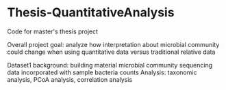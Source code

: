 # Thesis-QuantitativeAnalysis
Code for master's thesis project 

Overall project goal: analyze how interpretation about microbial community could change when using quantitative data versus traditional relative data

Dataset1 background: building material microbial community sequencing data incorporated with sample bacteria counts 
Analysis: taxonomic analysis, PCoA analysis, correlation analysis
